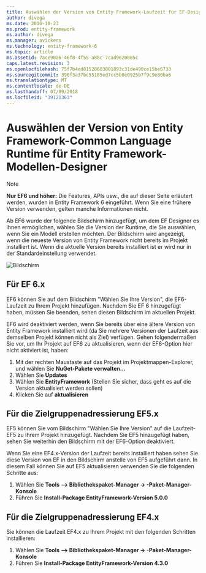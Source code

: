 ```yaml
---
title: Auswählen der Version von Entity Framework-Laufzeit für EF-Designer-Modelle – EF6
author: divega
ms.date: 2016-10-23
ms.prod: entity-framework
ms.author: divega
ms.manager: avickers
ms.technology: entity-framework-6
ms.topic: article
ms.assetid: 7ace90a6-46f8-4f55-a88c-7cad9620085c
caps.latest.revision: 3
ms.openlocfilehash: 75f7b4ed81528683801893c31de490ce15be6733
ms.sourcegitcommit: 390f3a37bc55105ed7cc5b0e0925b7f9c9e80ba6
ms.translationtype: MT
ms.contentlocale: de-DE
ms.lasthandoff: 07/09/2018
ms.locfileid: "39121363"
---
```

# <a name="selecting-entity-framework-runtime-version-for-ef-designer-models"></a>Auswählen der Version von Entity Framework-Common Language Runtime für Entity Framework-Modellen-Designer
> [!NOTE]
> **Nur EF6 und höher:** Die Features, APIs usw., die auf dieser Seite erläutert werden, wurden in Entity Framework 6 eingeführt. Wenn Sie eine frühere Version verwenden, gelten manche Informationen nicht.

Ab EF6 wurde der folgende Bildschirm hinzugefügt, um dem EF Designer es Ihnen ermöglichen, wählen Sie die Version der Runtime, die Sie auswählen, wenn Sie ein Modell erstellen möchten. Der Bildschirm wird angezeigt, wenn die neueste Version von Entity Framework nicht bereits im Projekt installiert ist. Wenn die aktuelle Version bereits installiert ist er wird nur in der Standardeinstellung verwendet.

![Bildschirm](~/ef6/media/screen.png)


## <a name="targeting-ef6x"></a>Für EF 6.x

EF6 können Sie auf dem Bildschirm "Wählen Sie Ihre Version", die EF6-Laufzeit zu Ihrem Projekt hinzufügen. Nachdem Sie EF 6 hinzugefügt haben, müssen Sie beenden, sehen diesen Bildschirm im aktuellen Projekt.

EF6 wird deaktiviert werden, wenn Sie bereits über eine ältere Version von Entity Framework installiert wird (da Sie mehrere Versionen der Laufzeit aus demselben Projekt können nicht als Ziel) verfügen. Gehen folgendermaßen Sie vor, um Ihr Projekt auf EF6 zu aktualisieren, wenn der EF6-Option hier nicht aktiviert ist, haben:

1.  Mit der rechten Maustaste auf das Projekt im Projektmappen-Explorer, und wählen Sie **NuGet-Pakete verwalten...**
2.  Wählen Sie **Updates**
3.  Wählen Sie **EntityFramework** (Stellen Sie sicher, dass geht es auf die Version aktualisiert werden sollen)
4.  Klicken Sie auf **aktualisieren**

 

## <a name="targeting-ef5x"></a>Für die Zielgruppenadressierung EF5.x

EF5 können Sie vom Bildschirm "Wählen Sie Ihre Version" auf die Laufzeit-EF5 zu Ihrem Projekt hinzugefügt. Nachdem Sie EF5 hinzugefügt haben, sehen Sie weiterhin den Bildschirm mit der EF6-Option deaktiviert.

Wenn Sie eine EF4.x-Version der Laufzeit bereits installiert haben sehen Sie diese Version von EF in den Bildschirm anstelle von EF5 aufgeführt dann. In diesem Fall können Sie auf EF5 aktualisieren verwenden Sie die folgenden Schritte aus:

1.  Wählen Sie **Tools –&gt; Bibliothekspaket-Manager -&gt; -Paket-Manager-Konsole**
2.  Führen Sie **Install-Package EntityFramework-Version 5.0.0**

 

## <a name="targeting-ef4x"></a>Für die Zielgruppenadressierung EF4.x

Sie können die Laufzeit EF4.x zu Ihrem Projekt mit den folgenden Schritten installieren:

1.  Wählen Sie **Tools –&gt; Bibliothekspaket-Manager -&gt; -Paket-Manager-Konsole**
2.  Führen Sie **Install-Package EntityFramework-Version 4.3.0**
